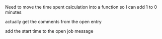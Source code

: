 Need to move the time spent calculation into a function so I can add 1 to 0 minutes


actually get the comments from the open entry

add the start time to the open job message


